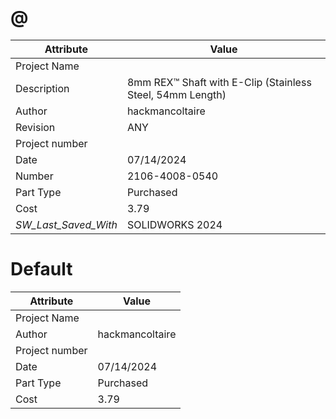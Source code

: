 # @
| Attribute | Value |
| ---  | ---     |
| Project Name |  |
| Description | 8mm REX™ Shaft with E-Clip (Stainless Steel, 54mm Length) |
| Author | hackmancoltaire |
| Revision | ANY |
| Project number |  |
| Date | 07/14/2024 |
| Number | 2106-4008-0540 |
| Part Type | Purchased |
| Cost | 3.79 |
| _SW_Last_Saved_With_ | SOLIDWORKS 2024 |
# Default
| Attribute | Value |
| ---  | ---     |
| Project Name |  |
| Author | hackmancoltaire |
| Project number |  |
| Date | 07/14/2024 |
| Part Type | Purchased |
| Cost | 3.79 |
